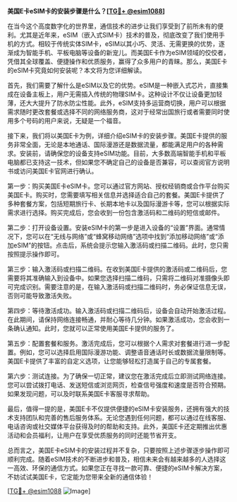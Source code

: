 **美国E卡eSIM卡的安装步骤是什么？[[TG💪+ @esim1088](https://t.me/s/esim1088)]**

在当今这个高度数字化的世界里，通信技术的进步让我们享受到了前所未有的便利。尤其是近年来，eSIM（嵌入式SIM卡）技术的普及，彻底改变了我们使用手机的方式。相较于传统实体SIM卡，eSIM以其小巧、灵活、无需更换的优势，逐渐成为智能手机、平板电脑等设备的新宠儿。而美国E卡作为eSIM领域的佼佼者，凭借其全球覆盖、便捷操作和优质服务，赢得了众多用户的青睐。那么，美国E卡的eSIM卡究竟如何安装呢？本文将为您详细解读。

首先，我们需要了解什么是eSIM以及它的优势。eSIM是一种嵌入式芯片，直接集成在设备主板上，用户无需插入传统的物理SIM卡。这种设计不仅让设备更加轻薄，还大大提升了防水防尘性能。此外，eSIM支持多运营商切换，用户可以根据需求随时更改套餐或选择不同的网络服务商，这对于经常出国旅行或者需要同时使用多个号码的用户来说，无疑是一个福音。

接下来，我们将以美国E卡为例，详细介绍eSIM卡的安装步骤。美国E卡提供的服务非常全面，无论是本地通话、国际漫游还是数据流量，都能满足用户的各种需求。安装前，请确保您的设备支持eSIM功能。目前，大多数高端智能手机和平板电脑都已支持这一技术，但如果您不确定自己的设备是否兼容，可以查阅官方说明书或访问美国E卡官网进行确认。

第一步：购买美国E卡eSIM卡。您可以通过官方网站、授权经销商或合作平台购买美国E卡。购买时，您需要填写相关信息并选择适合自己的套餐。美国E卡提供了多种套餐方案，包括短期旅行卡、长期本地卡以及国际漫游卡等，您可以根据实际需求进行选择。购买完成后，您会收到一份包含激活码和二维码的短信或邮件。

第二步：打开设备设置。安装eSIM卡的第一步是进入设备的“设置”界面。通常情况下，您可以在“无线与网络”或“蜂窝移动网络”选项中找到“添加移动网络”或“添加eSIM”的按钮。点击后，系统会提示您输入激活码或扫描二维码。此时，您只需按照提示操作即可。

第三步：输入激活码或扫描二维码。在收到美国E卡提供的激活码或二维码后，您需要将其准确输入到设备中。如果您选择扫描二维码，只需将二维码对准摄像头即可完成识别。需要注意的是，在输入激活码或扫描二维码时，务必保证信息无误，否则可能导致激活失败。

第四步：等待激活成功。输入激活码或扫描二维码后，设备会自动开始激活过程。在此期间，请保持网络连接畅通，并耐心等待几分钟。如果激活成功，您会收到一条确认通知。此时，您就可以正常使用美国E卡提供的服务了。

第五步：配置套餐和服务。激活完成后，您可以根据个人需求对套餐进行进一步配置。例如，您可以选择启用国际漫游功能、调整语音通话时长或数据流量限制等。美国E卡提供了丰富的自定义选项，让您能够轻松打造属于自己的专属套餐。

第六步：测试连接。为了确保一切正常，建议您在激活完成后立即测试网络连接。您可以尝试拨打电话、发送短信或浏览网页，检查信号强度和速度是否符合预期。如果发现问题，可以及时联系美国E卡客服寻求帮助。

最后，值得一提的是，美国E卡不仅提供便捷的eSIM卡安装服务，还拥有强大的技术支持团队和完善的售后服务体系。无论您遇到任何问题，都可以通过在线客服、电话咨询或社交媒体平台获得及时的帮助和支持。此外，美国E卡还定期推出优惠活动和会员福利，让用户在享受优质服务的同时还能节省开支。

总而言之，美国E卡eSIM卡的安装过程并不复杂，只要按照上述步骤逐步操作即可顺利完成。随着eSIM技术的不断进步和普及，相信未来会有越来越多的人选择这一高效、环保的通信方式。如果您正在寻找一款可靠、便捷的eSIM卡解决方案，不妨试试美国E卡，它定能为您带来全新的通信体验！

[[TG💪+ @esim1088](https://t.me/s/esim1088) ![Image](https://i.postimg.cc/4NQfJmqS/Snipaste-2025-05-13-00-14-12.png)]